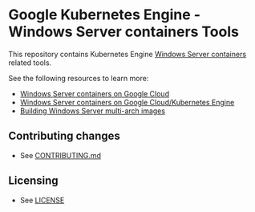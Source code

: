 # Google Kubernetes Engine - Windows Server containers Tools

This repository contains Kubernetes Engine [Windows Server containers](https://cloud.google.com/kubernetes-engine/docs/concepts/windows-server-gke) related tools.

See the following resources to learn more:

- [Windows Server containers on Google Cloud](https://codelabs.developers.google.com/codelabs/cloud-windows-containers-computeengine#0)
- [Windows Server containers on Google Cloud/Kubernetes Engine](https://codelabs.developers.google.com/codelabs/cloud-windows-containers-kubernetesengine#0)
- [Building Windows Server multi-arch images](https://cloud.google.com/kubernetes-engine/docs/tutorials/building-windows-multi-arch-images)

## Contributing changes

* See [CONTRIBUTING.md](CONTRIBUTING.md)

## Licensing

* See [LICENSE](LICENSE)

